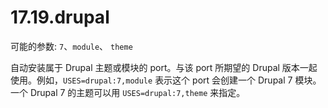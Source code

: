 # 17.19.drupal

可能的参数: `7`、`module`、 `theme`

自动安装属于 Drupal 主题或模块的 port。与该 port 所期望的 Drupal 版本一起使用。例如，`USES=drupal:7,module` 表示这个 port 会创建一个 Drupal 7 模块。一个 Drupal 7 的主题可以用 `USES=drupal:7,theme` 来指定。
